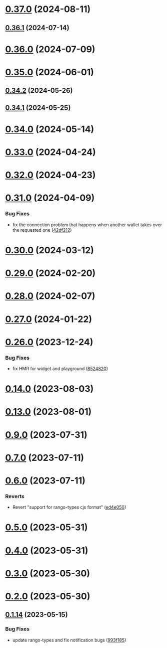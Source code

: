 # [0.37.0](https://github.com/rango-exchange/rango-client/compare/provider-clover@0.36.1...provider-clover@0.37.0) (2024-08-11)



## [0.36.1](https://github.com/rango-exchange/rango-client/compare/provider-clover@0.36.0...provider-clover@0.36.1) (2024-07-14)



# [0.36.0](https://github.com/rango-exchange/rango-client/compare/provider-clover@0.34.2...provider-clover@0.36.0) (2024-07-09)



# [0.35.0](https://github.com/rango-exchange/rango-client/compare/provider-clover@0.34.2...provider-clover@0.35.0) (2024-06-01)



## [0.34.2](https://github.com/rango-exchange/rango-client/compare/provider-clover@0.34.1...provider-clover@0.34.2) (2024-05-26)



## [0.34.1](https://github.com/rango-exchange/rango-client/compare/provider-clover@0.34.0...provider-clover@0.34.1) (2024-05-25)



# [0.34.0](https://github.com/rango-exchange/rango-client/compare/provider-clover@0.33.0...provider-clover@0.34.0) (2024-05-14)



# [0.33.0](https://github.com/rango-exchange/rango-client/compare/provider-clover@0.32.0...provider-clover@0.33.0) (2024-04-24)



# [0.32.0](https://github.com/rango-exchange/rango-client/compare/provider-clover@0.31.0...provider-clover@0.32.0) (2024-04-23)



# [0.31.0](https://github.com/rango-exchange/rango-client/compare/provider-clover@0.30.0...provider-clover@0.31.0) (2024-04-09)


### Bug Fixes

* fix the connection problem that happens when another wallet takes over the requested one ([42df212](https://github.com/rango-exchange/rango-client/commit/42df2120aadd84c95045b0bf76844c19305fb59a))



# [0.30.0](https://github.com/rango-exchange/rango-client/compare/provider-clover@0.29.0...provider-clover@0.30.0) (2024-03-12)



# [0.29.0](https://github.com/rango-exchange/rango-client/compare/provider-clover@0.28.0...provider-clover@0.29.0) (2024-02-20)



# [0.28.0](https://github.com/rango-exchange/rango-client/compare/provider-clover@0.27.0...provider-clover@0.28.0) (2024-02-07)



# [0.27.0](https://github.com/rango-exchange/rango-client/compare/provider-clover@0.26.0...provider-clover@0.27.0) (2024-01-22)



# [0.26.0](https://github.com/rango-exchange/rango-client/compare/provider-clover@0.24.0...provider-clover@0.26.0) (2023-12-24)


### Bug Fixes

* fix HMR for widget and playground ([8524820](https://github.com/rango-exchange/rango-client/commit/8524820f10cf0b8921f3db0c4f620ff98daa4103))



# [0.14.0](https://github.com/rango-exchange/rango-client/compare/provider-clover@0.13.0...provider-clover@0.14.0) (2023-08-03)



# [0.13.0](https://github.com/rango-exchange/rango-client/compare/provider-clover@0.12.0...provider-clover@0.13.0) (2023-08-01)



# [0.9.0](https://github.com/rango-exchange/rango-client/compare/provider-clover@0.8.0...provider-clover@0.9.0) (2023-07-31)



# [0.7.0](https://github.com/rango-exchange/rango-client/compare/provider-clover@0.6.0...provider-clover@0.7.0) (2023-07-11)



# [0.6.0](https://github.com/rango-exchange/rango-client/compare/provider-clover@0.5.0...provider-clover@0.6.0) (2023-07-11)


### Reverts

* Revert "support for rango-types cjs format" ([ed4e050](https://github.com/rango-exchange/rango-client/commit/ed4e050bfc0dcde7aeffa6b0d73b02080a5721eb))



# [0.5.0](https://github.com/rango-exchange/rango-client/compare/provider-clover@0.4.0...provider-clover@0.5.0) (2023-05-31)



# [0.4.0](https://github.com/rango-exchange/rango-client/compare/provider-clover@0.3.0...provider-clover@0.4.0) (2023-05-31)



# [0.3.0](https://github.com/rango-exchange/rango-client/compare/provider-clover@0.2.0...provider-clover@0.3.0) (2023-05-30)



# [0.2.0](https://github.com/rango-exchange/rango-client/compare/provider-clover@0.1.15...provider-clover@0.2.0) (2023-05-30)



## [0.1.14](https://github.com/rango-exchange/rango-client/compare/provider-clover@0.1.13...provider-clover@0.1.14) (2023-05-15)


### Bug Fixes

* update rango-types and fix notification bugs ([993f185](https://github.com/rango-exchange/rango-client/commit/993f185e0b8c5e5e15a2c65ba2d85d1f9c8daa90))



